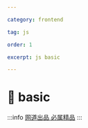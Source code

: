 ```yaml
---

category: frontend

tag: js

order: 1

excerpt: js basic

---
```

# :frog: basic
:::info
[网道出品 必属精品](https://wangdoc.com/javascript/)
:::